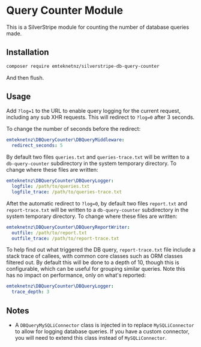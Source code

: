 # Query Counter Module

This is a SilverStripe module for counting the number of database queries made.

## Installation

```bash
composer require emteknetnz/silverstripe-db-query-counter
```

And then flush.

## Usage

Add `?log=1` to the URL to enable query logging for the current request, including any sub XHR requests. This will redirect to `?log=0` after 3 seconds.

To change the number of seconds before the redirect:

```yml
emteknetnz\DBQueryCounter\DBQueryMiddleware:
  redirect_seconds: 5
```

By default two files `queries.txt` and `queries-trace.txt` will be written to a `db-query-counter` subdirectory in the system temporary directory. To change where these files are written:

```yml
emteknetnz\DBQueryCounter\DBQueryLogger:
  logfile: /path/to/queries.txt
  logfile_trace: /path/to/queries-trace.txt
```

Aftet the automatic redirect to `?log=0`, by default two files `report.txt` and `report-trace.txt` will be written to a `db-query-counter` subdirectory in the system temporary directory. To change where these files are written:

```yml
emteknetnz\DBQueryCounter\DBQueryReportWriter:
  outfile: /path/to/report.txt
  outfile_trace: /path/to/report-trace.txt
```

To help find out what triggered the DB query, `report-trace.txt` file include a stack trace of callees, with common core classes such as ORM classes filtered out. By default this will be done to a depth of 10, though this is configurable, which can be useful for grouping similar queries. Note this has no impact on performance, only on what's reported:

```yml
emteknetnz\DBQueryCounter\DBQueryLogger:
  trace_depth: 3
```

## Notes

- A `DBQueryMySQLiConnector` class is injected in to replace `MySQLiConnector` to allow for logging database queries. If you have a custom connector, you will need to extend this class instead of `MySQLiConnector`.
